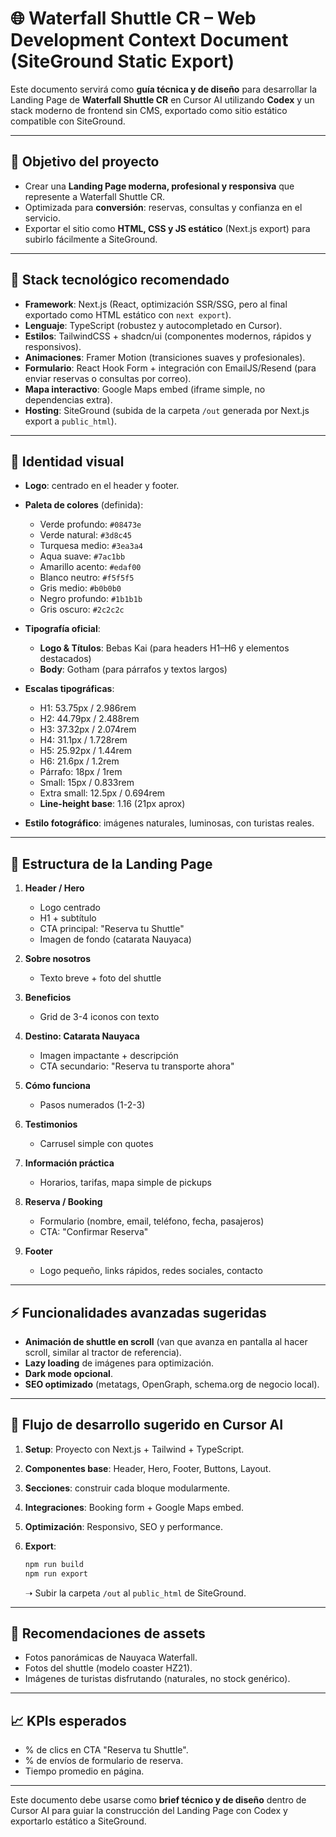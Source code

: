 # 🌐 Waterfall Shuttle CR – Web Development Context Document (SiteGround Static Export)

Este documento servirá como **guía técnica y de diseño** para desarrollar la Landing Page de **Waterfall Shuttle CR** en Cursor AI utilizando **Codex** y un stack moderno de frontend sin CMS, exportado como sitio estático compatible con SiteGround.

---

## 🎯 Objetivo del proyecto

* Crear una **Landing Page moderna, profesional y responsiva** que represente a Waterfall Shuttle CR.
* Optimizada para **conversión**: reservas, consultas y confianza en el servicio.
* Exportar el sitio como **HTML, CSS y JS estático** (Next.js export) para subirlo fácilmente a SiteGround.

---

## 🔧 Stack tecnológico recomendado

* **Framework**: Next.js (React, optimización SSR/SSG, pero al final exportado como HTML estático con `next export`).
* **Lenguaje**: TypeScript (robustez y autocompletado en Cursor).
* **Estilos**: TailwindCSS + shadcn/ui (componentes modernos, rápidos y responsivos).
* **Animaciones**: Framer Motion (transiciones suaves y profesionales).
* **Formulario**: React Hook Form + integración con EmailJS/Resend (para enviar reservas o consultas por correo).
* **Mapa interactivo**: Google Maps embed (iframe simple, no dependencias extra).
* **Hosting**: SiteGround (subida de la carpeta `/out` generada por Next.js export a `public_html`).

---

## 🎨 Identidad visual

* **Logo**: centrado en el header y footer.
* **Paleta de colores** (definida):

  * Verde profundo: `#08473e`
  * Verde natural: `#3d8c45`
  * Turquesa medio: `#3ea3a4`
  * Aqua suave: `#7ac1bb`
  * Amarillo acento: `#edaf00`
  * Blanco neutro: `#f5f5f5`
  * Gris medio: `#b0b0b0`
  * Negro profundo: `#1b1b1b`
  * Gris oscuro: `#2c2c2c`
* **Tipografía oficial**:

  * **Logo & Títulos**: Bebas Kai (para headers H1–H6 y elementos destacados)
  * **Body**: Gotham (para párrafos y textos largos)
* **Escalas tipográficas**:

  * H1: 53.75px / 2.986rem
  * H2: 44.79px / 2.488rem
  * H3: 37.32px / 2.074rem
  * H4: 31.1px / 1.728rem
  * H5: 25.92px / 1.44rem
  * H6: 21.6px / 1.2rem
  * Párrafo: 18px / 1rem
  * Small: 15px / 0.833rem
  * Extra small: 12.5px / 0.694rem
  * **Line-height base**: 1.16 (21px aprox)
* **Estilo fotográfico**: imágenes naturales, luminosas, con turistas reales.

---

## 📐 Estructura de la Landing Page

1. **Header / Hero**

   * Logo centrado
   * H1 + subtítulo
   * CTA principal: "Reserva tu Shuttle"
   * Imagen de fondo (catarata Nauyaca)

2. **Sobre nosotros**

   * Texto breve + foto del shuttle

3. **Beneficios**

   * Grid de 3-4 iconos con texto

4. **Destino: Catarata Nauyaca**

   * Imagen impactante + descripción
   * CTA secundario: "Reserva tu transporte ahora"

5. **Cómo funciona**

   * Pasos numerados (1-2-3)

6. **Testimonios**

   * Carrusel simple con quotes

7. **Información práctica**

   * Horarios, tarifas, mapa simple de pickups

8. **Reserva / Booking**

   * Formulario (nombre, email, teléfono, fecha, pasajeros)
   * CTA: "Confirmar Reserva"

9. **Footer**

   * Logo pequeño, links rápidos, redes sociales, contacto

---

## ⚡ Funcionalidades avanzadas sugeridas

* **Animación de shuttle en scroll** (van que avanza en pantalla al hacer scroll, similar al tractor de referencia).
* **Lazy loading** de imágenes para optimización.
* **Dark mode opcional**.
* **SEO optimizado** (metatags, OpenGraph, schema.org de negocio local).

---

## 🚀 Flujo de desarrollo sugerido en Cursor AI

1. **Setup**: Proyecto con Next.js + Tailwind + TypeScript.
2. **Componentes base**: Header, Hero, Footer, Buttons, Layout.
3. **Secciones**: construir cada bloque modularmente.
4. **Integraciones**: Booking form + Google Maps embed.
5. **Optimización**: Responsivo, SEO y performance.
6. **Export**:

   ```bash
   npm run build
   npm run export
   ```

   ➝ Subir la carpeta `/out` al `public_html` de SiteGround.

---

## 📸 Recomendaciones de assets

* Fotos panorámicas de Nauyaca Waterfall.
* Fotos del shuttle (modelo coaster HZ21).
* Imágenes de turistas disfrutando (naturales, no stock genérico).

---

## 📈 KPIs esperados

* % de clics en CTA "Reserva tu Shuttle".
* % de envíos de formulario de reserva.
* Tiempo promedio en página.

---

Este documento debe usarse como **brief técnico y de diseño** dentro de Cursor AI para guiar la construcción del Landing Page con Codex y exportarlo estático a SiteGround.
